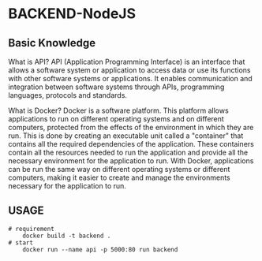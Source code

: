 # BACKEND-NodeJS
## Basic Knowledge
What is API?
API (Application Programming Interface) is an interface that allows a software system or application to access data or use its functions with other software systems or applications. It enables communication and integration between software systems through APIs, programming languages, protocols and standards.

What is Docker?
Docker is a software platform. This platform allows applications to run on different operating systems and on different computers, protected from the effects of the environment in which they are run. This is done by creating an executable unit called a "container" that contains all the required dependencies of the application. These containers contain all the resources needed to run the application and provide all the necessary environment for the application to run. With Docker, applications can be run the same way on different operating systems or different computers, making it easier to create and manage the environments necessary for the application to run.

## USAGE
```docker
# requirement
    docker build -t backend .
# start
    docker run --name api -p 5000:80 run backend
```

